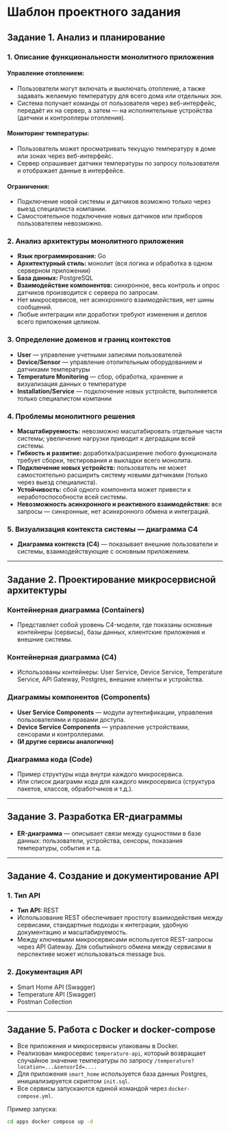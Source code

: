 # Шаблон проектного задания

## Задание 1. Анализ и планирование

### 1. Описание функциональности монолитного приложения

#### Управление отоплением:
- Пользователи могут включать и выключать отопление, а также задавать желаемую температуру для всего дома или отдельных зон.
- Система получает команды от пользователя через веб-интерфейс, передаёт их на сервер, а затем — на исполнительные устройства (датчики и контроллеры отопления).

#### Мониторинг температуры:
- Пользователь может просматривать текущую температуру в доме или зонах через веб-интерфейс.
- Сервер опрашивает датчики температуры по запросу пользователя и отображает данные в интерфейсе.

#### Ограничения:
- Подключение новой системы и датчиков возможно только через выезд специалиста компании.
- Самостоятельное подключение новых датчиков или приборов пользователем невозможно.

### 2. Анализ архитектуры монолитного приложения

- **Язык программирования:** Go
- **Архитектурный стиль:** монолит (вся логика и обработка в одном серверном приложении)
- **База данных:** PostgreSQL
- **Взаимодействие компонентов:** синхронное, весь контроль и опрос датчиков производится с сервера по запросам.
- Нет микросервисов, нет асинхронного взаимодействия, нет шины сообщений.
- Любые интеграции или доработки требуют изменения и деплоя всего приложения целиком.

### 3. Определение доменов и границ контекстов

- **User** — управление учетными записями пользователей
- **Device/Sensor** — управление отопительным оборудованием и датчиками температуры
- **Temperature Monitoring** — сбор, обработка, хранение и визуализация данных о температуре
- **Installation/Service** — подключение новых устройств, выполняется только специалистом компании

### 4. Проблемы монолитного решения

- **Масштабируемость:** невозможно масштабировать отдельные части системы; увеличение нагрузки приводит к деградации всей системы.
- **Гибкость и развитие:** доработка/расширение любого функционала требует сборки, тестирования и выкладки всего монолита.
- **Подключение новых устройств:** пользователь не может самостоятельно расширить систему новыми датчиками (только через выезд специалиста).
- **Устойчивость:** сбой одного компонента может привести к неработоспособности всей системы.
- **Невозможность асинхронного и реактивного взаимодействия:** все запросы — синхронные, нет асинхронного обмена и интеграций.

### 5. Визуализация контекста системы — диаграмма C4

- **Диаграмма контекста (C4)** — показывает внешние пользователи и системы, взаимодействующие с основным приложением.

---

## Задание 2. Проектирование микросервисной архитектуры

### Контейнерная диаграмма (Containers)

- Представляет собой уровень C4-модели, где показаны основные контейнеры (сервисы), базы данных, клиентские приложения и внешние системы.

### Контейнерная диаграмма (C4)

- Использованы контейнеры: User Service, Device Service, Temperature Service, API Gateway, Postgres, внешние клиенты и устройства.

### Диаграммы компонентов (Components)

- **User Service Components** — модули аутентификации, управления пользователями и правами доступа.
- **Device Service Components** — управление устройствами, сенсорами и контроллерами.
- **(И другие сервисы аналогично)**

### Диаграмма кода (Code)

- Пример структуры кода внутри каждого микросервиса.
- Или список диаграмм кода для каждого микросервиса (структура пакетов, классов, обработчиков и т.д.).

---

## Задание 3. Разработка ER-диаграммы

- **ER-диаграмма** — описывает связи между сущностями в базе данных: пользователи, устройства, сенсоры, показания температуры, события и т.д.

---

## Задание 4. Создание и документирование API

### 1. Тип API

- **Тип API:** REST
- Использование REST обеспечивает простоту взаимодействия между сервисами, стандартные подходы к интеграции, удобную документацию и масштабируемость.
- Между ключевыми микросервисами используется REST-запросы через API Gateway. Для событийного обмена между сервисами в перспективе может использоваться message bus.

### 2. Документация API

- Smart Home API (Swagger)
- Temperature API (Swagger)
- Postman Collection

---

## Задание 5. Работа с Docker и docker-compose

- Все приложения и микросервисы упакованы в Docker.
- Реализован микросервис `temperature-api`, который возвращает случайное значение температуры по запросу `/temperature?location=...&sensorId=....`
- Для приложения `smart_home` используется база данных Postgres, инициализируется скриптом `init.sql`.
- Все сервисы запускаются единой командой через `docker-compose.yml`.

Пример запуска:

```bash
cd apps docker compose up -d
